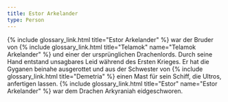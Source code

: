 ```yaml
---
title: Estor Arkelander
type: Person
---
```


{% include glossary_link.html title="Estor Arkelander" %} war der Bruder von {% include glossary_link.html title="Telamok" name="Telamok Arkelander" %} und einer der ursprünglichen Drachenlords. Durch seine Hand entstand unsagbares Leid während des Ersten
Krieges. Er hat die Gyganen beinahe ausgerottet und aus der Schwester von
{% include glossary_link.html title="Demetria" %} einen Mast für sein Schiff, die Ultros, anfertigen lassen.
{% include glossary_link.html title="Estor" name="Estor Arkelander" %} war dem Drachen Arkyraniah eidgeschworen.
